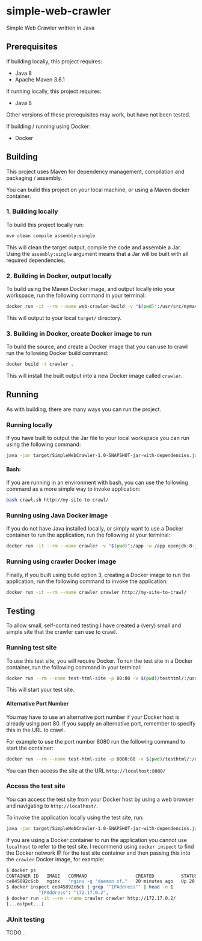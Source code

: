 # simple-web-crawler

Simple Web Crawler written in Java

## Prerequisites

If building locally, this project requires:
* Java 8
* Apache Maven 3.6.1

If running locally, this project requires:
* Java 8

Other versions of these prerequisites may work, but have not been tested.

If building / running using Docker:
* Docker 

## Building

This project uses Maven for dependency management, compilation and packaging / assembly.

You can build this project on your local machine, or using a Maven docker container.

### 1. Building locally

To build this project locally run:

```bash
mvn clean compile assembly:single
```

This will clean the target output, compile the code and assemble a Jar. Using the `assembly:single` argument means that a Jar will be built with all required dependencies.

### 2. Building in Docker, output locally

To build using the Maven Docker image, and output locally into your workspace, run the following command in your terminal:

```bash
docker run -it --rm --name web-crawler-build -v "$(pwd)":/usr/src/mymaven -w /usr/src/mymaven maven:3.6.1-jdk-8 mvn clean compile assembly:single
```

This will output to your local `target/` directory.

### 3. Building in Docker, create Docker image to run

To build the source, and create a Docker image that you can use to crawl run the following Docker build command:

```bash
docker build -t crawler .
```

This will install the built output into a new Docker image called `crawler`.

## Running

As with building, there are many ways you can run the project. 

### Running locally

If you have built to output the Jar file to your local workspace you can run using the following command:

```bash
java -jar target/SimpleWebCrawler-1.0-SNAPSHOT-jar-with-dependencies.jar http://my-site-to-crawl/
```

#### Bash:

If you are running in an environment with bash, you can use the following command as a more simple way to invoke application: 

```bash
bash crawl.sh http://my-site-to-crawl/
```

### Running using Java Docker image

If you do not have Java installed locally, or simply want to use a Docker container to run the application, run the following at your terminal:

```bash
docker run -it --rm --name crawler -v "$(pwd)":/app -w /app openjdk:8-jre-slim bash crawl.sh http://my-site-to-crawl/
```

### Running using crawler Docker image

Finally, if you built using build option 3, creating a Docker image to run the application, run the following command to invoke the application: 

```bash
docker run -it --rm --name crawler crawler http://my-site-to-crawl/
```

## Testing

To allow small, self-contained testing I have created a (very) small and simple site that the crawler can use to crawl.

### Running test site

To use this test site, you will require Docker. To run the test site in a Docker container, run the following command in your terminal:

```bash
docker run --rm --name test-html-site -p 80:80 -v $(pwd)/testhtml/:/usr/share/nginx/html:ro -d nginx
```

This will start your test site. 

#### Alternative Port Number

You may have to use an alternative port number if your Docker host is already using port 80. If you supply an alternative port, remember to specify this in the URL to crawl.

For example to use the port number 8080 run the following command to start the container:

```bash
docker run --rm --name test-html-site -p 8080:80 -v $(pwd)/testhtml/:/usr/share/nginx/html:ro -d nginx
```

You can then access the site at the URL `http://localhost:8080/`

### Access the test site

You can access the test site from your Docker host by using a web browser and navigating to `http://localhost/`.

To invoke the application locally using the test site, run:

```bash
java -jar target/SimpleWebCrawler-1.0-SNAPSHOT-jar-with-dependencies.jar http://localhost/
```

If you are using a Docker container to run the application you cannot use `localhost` to refer to the test site. I recommend using `docker inspect` to find the Docker network IP for the test site container and then passing this into the `crawler` Docker image, for example:

```bash
$ docker ps
CONTAINER ID   IMAGE   COMMAND                  CREATED          STATUS          PORTS                NAMES
ce845892c6cb   nginx   "nginx -g 'daemon of…"   20 minutes ago   Up 20 minutes   0.0.0.0:80->80/tcp   test-html-site
$ docker inspect ce845892c6cb | grep '"IPAddress"' | head -n 1
            "IPAddress": "172.17.0.2",
$ docker run -it --rm --name crawler crawler http://172.17.0.2/
[...output...]
```

### JUnit testing

TODO...